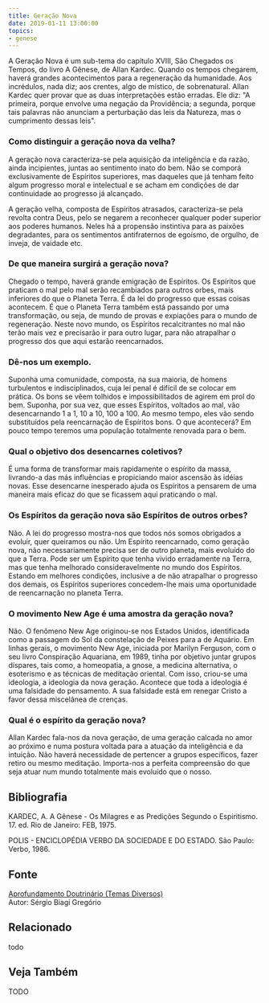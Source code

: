 ```yaml
---
title: Geração Nova
date: 2019-01-11 13:00:00
topics: 
- genese
---
```


A Geração Nova é um sub-tema do capítulo XVIII, São Chegados os
Tempos, do livro A Gênese, de Allan Kardec. Quando os tempos
chegarem, haverá grandes acontecimentos para a regeneração da
humanidade. Aos incrédulos, nada diz; aos crentes, algo de místico, de
sobrenatural. Allan Kardec quer provar que as duas interpretações estão
erradas. Ele diz: "A primeira, porque envolve uma negação da
Providência; a segunda, porque tais palavras não anunciam a perturbação
das leis da Natureza, mas o cumprimento dessas leis".

### Como distinguir a geração nova da velha?
A geração nova caracteriza-se pela aquisição da inteligência e da
razão, ainda incipientes, juntas ao sentimento inato do bem. Não se
comporá exclusivamente de Espíritos superiores, mas daqueles que já
tenham feito algum progresso moral e intelectual e se acham em condições
de dar continuidade ao progresso já alcançado.

A geração velha, composta de Espíritos atrasados, caracteriza-se pela
revolta contra Deus, pelo se negarem a reconhecer qualquer poder
superior aos poderes humanos. Neles há a propensão instintiva para as
paixões degradantes, para os sentimentos antifraternos de egoísmo, de
orgulho, de inveja, de vaidade etc.

### De que maneira surgirá a geração nova?
Chegado o tempo, haverá grande emigração de Espíritos. Os Espíritos que
praticam o mal pelo mal serão recambiados para outros orbes, mais
inferiores do que o Planeta Terra. É da lei do progresso que essas
coisas acontecem. É que o Planeta Terra também está passando por uma
transformação, ou seja, de mundo de provas e expiações para o mundo de
regeneração. Neste novo mundo, os Espíritos recalcitrantes no mal não
terão mais vez e precisarão ir para outro lugar, para não atrapalhar o
progresso dos que aqui estarão reencarnados.

### Dê-nos um exemplo.

Suponha uma comunidade, composta, na sua maioria, de homens turbulentos
e indisciplinados, cuja lei penal é difícil de se colocar em prática. Os
bons se vêem tolhidos e impossibilitados de agirem em prol do bem.
Suponha, por sua vez, que esses Espíritos, voltados ao mal, vão
desencarnando 1 a 1, 10 a 10, 100 a 100. Ao mesmo tempo, eles vão sendo
substituídos pela reencarnação de Espíritos bons. O que acontecerá? Em
pouco tempo teremos uma população totalmente renovada para o bem.

### Qual o objetivo dos desencarnes coletivos?
É uma forma de transformar mais rapidamente o espírito da massa,
livrando-a das más influências e propiciando maior ascensão às idéias
novas. Esse desencarne inesperado ajuda os Espíritos a pensarem de uma
maneira mais eficaz do que se ficassem aqui praticando o mal.

### Os Espíritos da geração nova são Espíritos de outros orbes?
Não. A lei do progresso mostra-nos que todos nós somos obrigados a
evoluir, quer queiramos ou não. Um Espírito reencarnado, como geração
nova, não necessariamente precisa ser de outro planeta, mais evoluído do
que a Terra. Pode ser um Espírito que tenha vivido erradamente na Terra,
mas que tenha melhorado consideravelmente no mundo dos Espíritos.
Estando em melhores condições, inclusive a de não atrapalhar o progresso
dos demais, os Espíritos superiores concedem-lhe mais uma oportunidade
de reencarnação no planeta Terra.

### O movimento New Age é uma amostra da geração nova?
Não. O fenômeno New Age originou-se nos Estados Unidos, identificada
como a passagem do Sol da constelação de Peixes para a de Aquário. Em
linhas gerais, o movimento New Age, iniciada por Marilyn Ferguson,
com o seu livro Conspiração Aquariana, em 1989, tinha por objetivo
juntar grupos díspares, tais como, a homeopatia, a gnose, a medicina
alternativa, o esoterismo e as técnicas de meditação oriental. Com isso,
criou-se uma ideologia, a ideologia da nova geração. Acontece que toda a
ideologia é uma falsidade do pensamento. A sua falsidade está em renegar
Cristo a favor dessa miscelânea de crenças.

### Qual é o espírito da geração nova?
Allan Kardec fala-nos da nova geração, de uma geração calcada no amor ao
próximo e numa postura voltada para a atuação da inteligência e da
intuição. Não haverá necessidade de pertencer a grupos específicos,
fazer retiro ou mesmo meditação. Importa-nos a perfeita compreensão do
que seja atuar num mundo totalmente mais evoluído que o nosso.







## Bibliografia

KARDEC, A. A Gênese - Os Milagres e as Predições Segundo o
Espiritismo. 17. ed. Rio de Janeiro: FEB, 1975.

POLIS - ENCICLOPÉDIA VERBO DA SOCIEDADE E DO ESTADO. São Paulo: Verbo,
1986.

## Fonte
[Aprofundamento Doutrinário (Temas Diversos)](https://sites.google.com/view/aprofundamentodoutrinario/geração-nova)  
Autor: Sérgio Biagi Gregório



## Relacionado
todo

## Veja Também
TODO


